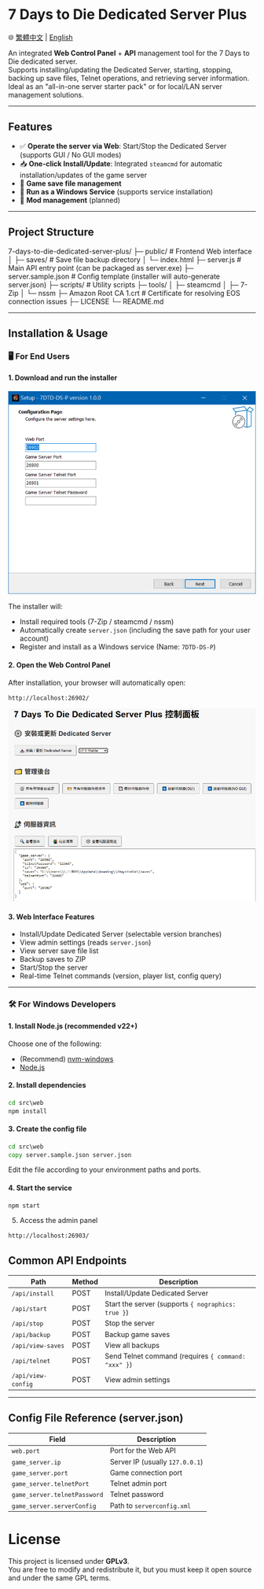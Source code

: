 # 7 Days to Die Dedicated Server Plus

🌐 [繁體中文](readme.md) | [English](readme.en.md)

An integrated **Web Control Panel** + **API** management tool for the 7 Days to Die dedicated server.  
Supports installing/updating the Dedicated Server, starting, stopping, backing up save files, Telnet operations, and retrieving server information.  
Ideal as an "all-in-one server starter pack" or for local/LAN server management solutions.

---

## Features

- ✅ **Operate the server via Web**: Start/Stop the Dedicated Server (supports GUI / No GUI modes)
- 📥 **One-click Install/Update**: Integrated `steamcmd` for automatic installation/updates of the game server
- 💾 **Game save file management**
- 📜 **Run as a Windows Service** (supports service installation)
- 🔌 **Mod management** (planned)

---

## Project Structure

7-days-to-die-dedicated-server-plus/
├─ public/ # Frontend Web interface
│ ├─ saves/ # Save file backup directory
│ └─ index.html
├─ server.js # Main API entry point (can be packaged as server.exe)
├─ server.sample.json # Config template (installer will auto-generate server.json)
├─ scripts/ # Utility scripts
├─ tools/
│ ├─ steamcmd
│ ├─ 7-Zip
│ └─ nssm
├─ Amazon Root CA 1.crt # Certificate for resolving EOS connection issues
├─ LICENSE
└─ README.md

---

## Installation & Usage

### 🖥️ For End Users

#### 1. Download and run the installer

![Setup](demo-setup-en.png)

The installer will:

- Install required tools (7-Zip / steamcmd / nssm)
- Automatically create `server.json` (including the save path for your user account)
- Register and install as a Windows service (Name: `7DTD-DS-P`)

#### 2. Open the Web Control Panel

After installation, your browser will automatically open:

```
http://localhost:26902/
```

![DEMO](demo.png)

#### 3. Web Interface Features

- Install/Update Dedicated Server (selectable version branches)
- View admin settings (reads `server.json`)
- View server save file list
- Backup saves to ZIP
- Start/Stop the server
- Real-time Telnet commands (version, player list, config query)

---

### 🛠️ For Windows Developers

#### 1. Install Node.js (recommended v22+)

Choose one of the following:

- (Recommend) [nvm-windows](https://github.com/coreybutler/nvm-windows.git)
- [Node.js](https://nodejs.org/)

#### 2. Install dependencies

```bat
cd src\web
npm install
```

#### 3. Create the config file

```bat
cd src\web
copy server.sample.json server.json
```

Edit the file according to your environment paths and ports.

#### 4. Start the service

```bat
npm start
```

5. Access the admin panel

```bat
http://localhost:26903/
```

## Common API Endpoints

| Path               | Method | Description                                         |
| ------------------ | ------ | --------------------------------------------------- |
| `/api/install`     | POST   | Install/Update Dedicated Server                     |
| `/api/start`       | POST   | Start the server (supports `{ nographics: true }`)  |
| `/api/stop`        | POST   | Stop the server                                     |
| `/api/backup`      | POST   | Backup game saves                                   |
| `/api/view-saves`  | POST   | View all backups                                    |
| `/api/telnet`      | POST   | Send Telnet command (requires `{ command: "xxx" }`) |
| `/api/view-config` | POST   | View admin settings                                 |

---

## Config File Reference (server.json)

| Field                        | Description                     |
| ---------------------------- | ------------------------------- |
| `web.port`                   | Port for the Web API            |
| `game_server.ip`             | Server IP (usually `127.0.0.1`) |
| `game_server.port`           | Game connection port            |
| `game_server.telnetPort`     | Telnet admin port               |
| `game_server.telnetPassword` | Telnet password                 |
| `game_server.serverConfig`   | Path to `serverconfig.xml`      |

# License

This project is licensed under **GPLv3**.  
You are free to modify and redistribute it, but you must keep it open source and under the same GPL terms.
